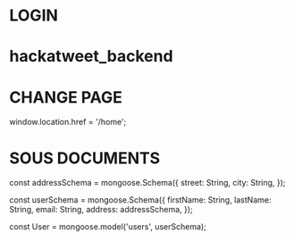 # LOGIN
    



# hackatweet_backend
# CHANGE PAGE
 window.location.href = '/home';

 # SOUS DOCUMENTS
const addressSchema = mongoose.Schema({
 street: String,
 city: String,
});

const userSchema = mongoose.Schema({
 firstName: String,
 lastName: String,
 email: String,
 address: addressSchema,
});

const User = mongoose.model('users', userSchema);
